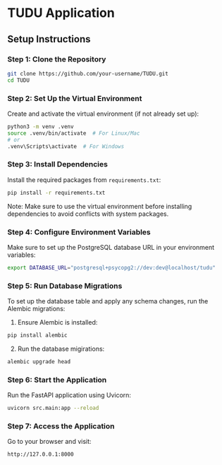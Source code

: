 # TUDU Application

## Setup Instructions

### Step 1: Clone the Repository


```bash
git clone https://github.com/your-username/TUDU.git
cd TUDU
```

### Step 2: Set Up the Virtual Environment


Create and activate the virtual environment (if not already set up):


```bash
python3 -m venv .venv
source .venv/bin/activate  # For Linux/Mac
# or
.venv\Scripts\activate  # For Windows
```

### Step 3: Install Dependencies


Install the required packages from `requirements.txt`:


```bash
pip install -r requirements.txt
```

Note: Make sure to use the virtual environment before installing dependencies to avoid conflicts with system packages.

### Step 4: Configure Environment Variables


Make sure to set up the PostgreSQL database URL in your environment variables:


```bash
export DATABASE_URL="postgresql+psycopg2://dev:dev@localhost/tudu"
```

### Step 5: Run Database Migrations

To set up the database table and apply any schema changes, run the Alembic migrations:

1. Ensure Alembic is installed:

```bash
pip install alembic
```

2. Run the database migirations:

```bash
alembic upgrade head
```

### Step 6: Start the Application


Run the FastAPI application using Uvicorn:


```bash
uvicorn src.main:app --reload
```

### Step 7: Access the Application


Go to your browser and visit:


```
http://127.0.0.1:8000
```
